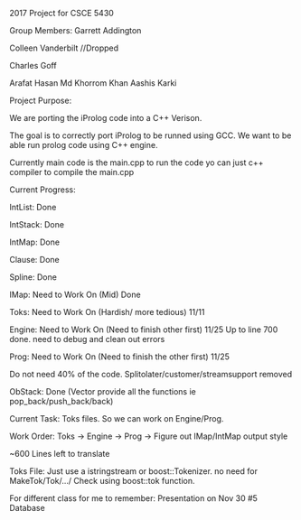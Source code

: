 2017 Project for CSCE 5430

Group Members:
Garrett Addington

Colleen Vanderbilt //Dropped

Charles Goff

Arafat Hasan
Md Khorrom Khan
Aashis Karki

Project Purpose:

We are porting the iProlog code into a C++ Verison.

The goal is to correctly port iProlog to be runned using GCC.
We want to be able run prolog code using C++ engine.


Currently main code is the main.cpp to run the code yo can just
c++ compiler to compile the main.cpp

Current Progress:

IntList: Done

IntStack: Done

IntMap: Done

Clause: Done

Spline: Done

IMap: Need to Work On (Mid) Done

Toks: Need to Work On (Hardish/ more tedious) 11/11

Engine: Need to Work On (Need to finish other first) 11/25 Up to line 700 done. need to debug and clean out errors

Prog: Need to Work On (Need to finish the other first) 11/25

Do not need 40% of the code. Splitolater/customer/streamsupport removed

ObStack: Done (Vector provide all the functions ie pop_back/push_back/back)


Current Task:
Toks files. So we can work on Engine/Prog.

Work Order:
Toks -> Engine -> Prog -> Figure out IMap/IntMap output style

~600 Lines left to translate

Toks File: Just use a istringstream or boost::Tokenizer. no need for MakeTok/Tok/.../ 
Check using boost::tok function. 



For different class for me to remember: Presentation on Nov 30 #5 Database
